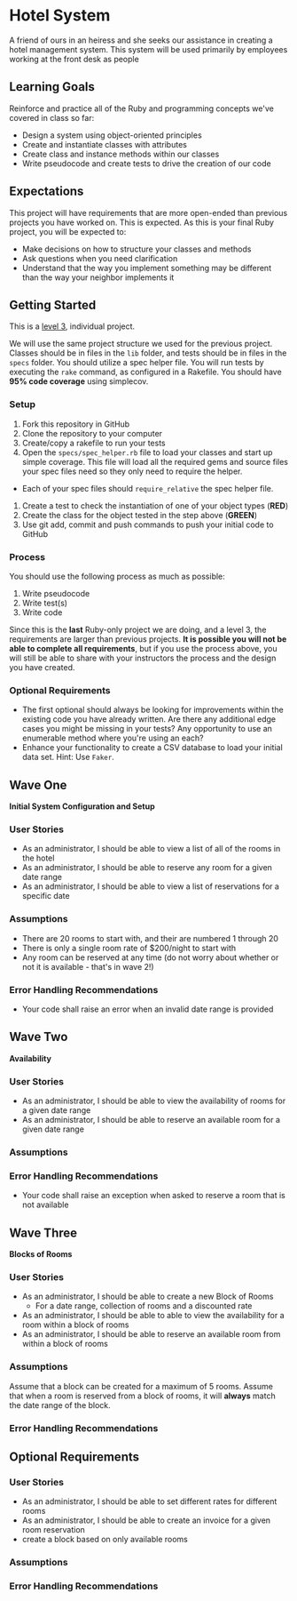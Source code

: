 # Hotel System

A friend of ours in an heiress and she seeks our assistance in creating a hotel management system. This system will be used primarily by employees working at the front desk as people


## Learning Goals
Reinforce and practice all of the Ruby and programming concepts we've covered in class so far:
- Design a system using object-oriented principles
- Create and instantiate classes with attributes
- Create class and instance methods within our classes
- Write pseudocode and create tests to drive the creation of our code

## Expectations
This project will have requirements that are more open-ended than previous projects you have worked on. This is expected. As this is your final Ruby project, you will be expected to:
- Make decisions on how to structure your classes and methods
- Ask questions when you need clarification
- Understand that the way you implement something may be different than the way your neighbor implements it

## Getting Started
This is a [level 3](https://github.com/Ada-Developers-Academy/pedagogy/blob/master/rule-of-three.md), individual project.

We will use the same project structure we used for the previous project. Classes should be in files in the `lib` folder, and tests should be in files in the `specs` folder. You should utilize a spec helper file. You will run tests by executing the `rake` command, as configured in a Rakefile. You should have **95% code coverage** using simplecov.

### Setup
1. Fork this repository in GitHub
1. Clone the repository to your computer
1. Create/copy a rakefile to run your tests
1. Open the `specs/spec_helper.rb` file to load your classes and start up simple coverage.  This file will load all the required gems and source files your spec files need so they only need to require the helper.  
  - Each of your spec files should `require_relative` the spec helper file.
1. Create a test to check the instantiation of one of your object types (**RED**)
1. Create the class for the object tested in the step above (**GREEN**)
1. Use git add, commit and push commands to push your initial code to GitHub

### Process
You should use the following process as much as possible:  

1. Write pseudocode
1. Write test(s)
1. Write code

Since this is the **last** Ruby-only project we are doing, and a level 3, the requirements are larger than previous projects. **It is possible you will not be able to complete all requirements**, but if you use the process above, you will still be able to share with your instructors the process and the design you have created.

### Optional Requirements
- The first optional should always be looking for improvements within the existing code you have already written. Are there any additional edge cases you might be missing in your tests? Any opportunity to use an enumerable method where you're using an each?
- Enhance your functionality to create a CSV database to load your initial data set. Hint: Use `Faker`.


## Wave One
**Initial System Configuration and Setup**

### User Stories
- As an administrator, I should be able to view a list of all of the rooms in the hotel
- As an administrator, I should be able to reserve any room for a given date range
- As an administrator, I should be able to view a list of reservations for a specific date

### Assumptions
- There are 20 rooms to start with, and their are numbered 1 through 20
- There is only a single room rate of $200/night to start with
- Any room can be reserved at any time (do not worry about whether or not it is available - that's in wave 2!)

### Error Handling Recommendations
- Your code shall raise an error when an invalid date range is provided

## Wave Two
**Availability**

### User Stories
- As an administrator, I should be able to view the availability of rooms for a given date range
- As an administrator, I should be able to reserve an available room for a given date range

### Assumptions


### Error Handling Recommendations
- Your code shall raise an exception when asked to reserve a room that is not available

## Wave Three
**Blocks of Rooms**

### User Stories
- As an administrator, I should be able to create a new Block of Rooms
  - For a date range, collection of rooms and a discounted rate
- As an administrator, I should be able to able to view the availability for a room within a block of rooms
- As an administrator, I should be able to reserve an available room from within a block of rooms

### Assumptions
Assume that a block can be created for a maximum of 5 rooms.
Assume that when a room is reserved from a block of rooms, it will **always** match the date range of the block.

### Error Handling Recommendations


## Optional Requirements


### User Stories
- As an administrator, I should be able to set different rates for different rooms
- As an administrator, I should be able to create an invoice for a given room reservation
- create a block based on only available rooms

### Assumptions

### Error Handling Recommendations
